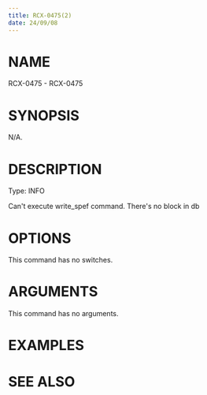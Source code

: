 ```yaml
---
title: RCX-0475(2)
date: 24/09/08
---
```


# NAME

RCX-0475 - RCX-0475

# SYNOPSIS

N/A.

# DESCRIPTION

Type: INFO

Can't execute write_spef command. There's no block in db

# OPTIONS

This command has no switches.

# ARGUMENTS

This command has no arguments.

# EXAMPLES

# SEE ALSO
